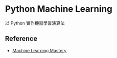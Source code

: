 # Python Machine Learning 
以 Python 實作機器學習演算法

## Reference
- [Machine Learning Mastery](https://machinelearningmastery.com/)
